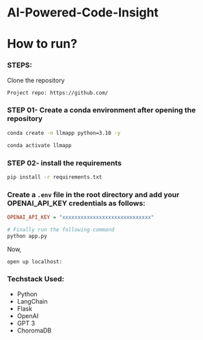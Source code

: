 # AI-Powered-Code-Insight


# How to run?
### STEPS:

Clone the repository

```bash
Project repo: https://github.com/
```
### STEP 01- Create a conda environment after opening the repository

```bash
conda create -n llmapp python=3.10 -y
```

```bash
conda activate llmapp
```


### STEP 02- install the requirements
```bash
pip install -r requirements.txt
```

### Create a `.env` file in the root directory and add your OPENAI_API_KEY credentials as follows:

```ini
OPENAI_API_KEY = "xxxxxxxxxxxxxxxxxxxxxxxxxxxxx"
```


```bash
# Finally run the following command
python app.py
```

Now,
```bash
open up localhost:
```


### Techstack Used:

- Python
- LangChain
- Flask
- OpenAI
- GPT 3
- ChoromaDB

